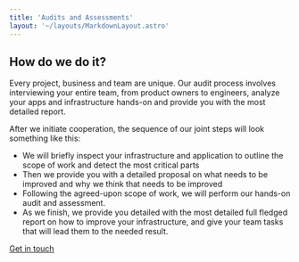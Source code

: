 ```yaml
---
title: 'Audits and Assessments'
layout: '~/layouts/MarkdownLayout.astro'
---
```




## How do we do it?
Every project, business and team are unique. Our audit process involves interviewing your entire team, from product owners to engineers, analyze your apps and infrastructure hands-on and provide you with the most detailed report.

After we initiate cooperation, the sequence of our joint steps will look something like this:

* We will briefly inspect your infrastructure and application to outline the scope of work and detect the most critical parts
* Then we provide you with a detailed proposal on what needs to be improved and why we think that needs to be improved
* Following the agreed-upon scope of work, we will perform our hands-on audit and assessment.
* As we finish, we provide you detailed with the most detailed full fledged report on how to improve your infrastructure, and give your team tasks that will lead them to the needed result.

[Get in touch](https://mgknet.com/contact)
